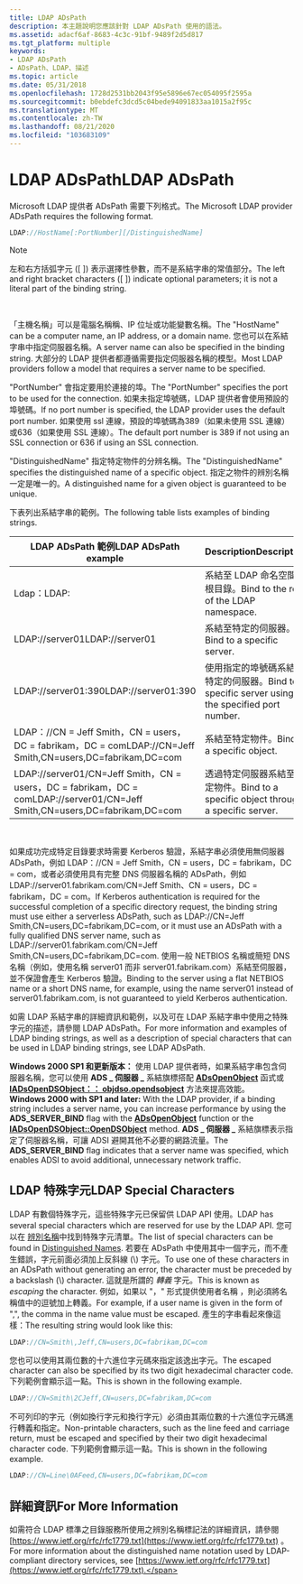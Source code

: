 ```yaml
---
title: LDAP ADsPath
description: 本主題說明您應該針對 LDAP ADsPath 使用的語法。
ms.assetid: adacf6af-8683-4c3c-91bf-9489f2d5d817
ms.tgt_platform: multiple
keywords:
- LDAP ADsPath
- ADsPath、LDAP、描述
ms.topic: article
ms.date: 05/31/2018
ms.openlocfilehash: 1728d2531bb2043f95e5896e67ec054095f2595a
ms.sourcegitcommit: b0ebdefc3dcd5c04bede94091833aa1015a2f95c
ms.translationtype: MT
ms.contentlocale: zh-TW
ms.lasthandoff: 08/21/2020
ms.locfileid: "103683109"
---
```

# <a name="ldap-adspath"></a><span data-ttu-id="de5e7-105">LDAP ADsPath</span><span class="sxs-lookup"><span data-stu-id="de5e7-105">LDAP ADsPath</span></span>

<span data-ttu-id="de5e7-106">Microsoft LDAP 提供者 ADsPath 需要下列格式。</span><span class="sxs-lookup"><span data-stu-id="de5e7-106">The Microsoft LDAP provider ADsPath requires the following format.</span></span>


```C++
LDAP://HostName[:PortNumber][/DistinguishedName]
```



> [!Note]  
> <span data-ttu-id="de5e7-107">左和右方括弧字元 (\[ \]) 表示選擇性參數，而不是系結字串的常值部分。</span><span class="sxs-lookup"><span data-stu-id="de5e7-107">The left and right bracket characters (\[ \]) indicate optional parameters; it is not a literal part of the binding string.</span></span>

 

<span data-ttu-id="de5e7-108">「主機名稱」可以是電腦名稱稱、IP 位址或功能變數名稱。</span><span class="sxs-lookup"><span data-stu-id="de5e7-108">The "HostName" can be a computer name, an IP address, or a domain name.</span></span> <span data-ttu-id="de5e7-109">您也可以在系結字串中指定伺服器名稱。</span><span class="sxs-lookup"><span data-stu-id="de5e7-109">A server name can also be specified in the binding string.</span></span> <span data-ttu-id="de5e7-110">大部分的 LDAP 提供者都遵循需要指定伺服器名稱的模型。</span><span class="sxs-lookup"><span data-stu-id="de5e7-110">Most LDAP providers follow a model that requires a server name to be specified.</span></span>

<span data-ttu-id="de5e7-111">"PortNumber" 會指定要用於連接的埠。</span><span class="sxs-lookup"><span data-stu-id="de5e7-111">The "PortNumber" specifies the port to be used for the connection.</span></span> <span data-ttu-id="de5e7-112">如果未指定埠號碼，LDAP 提供者會使用預設的埠號碼。</span><span class="sxs-lookup"><span data-stu-id="de5e7-112">If no port number is specified, the LDAP provider uses the default port number.</span></span> <span data-ttu-id="de5e7-113">如果使用 ssl 連線，預設的埠號碼為389（如果未使用 SSL 連線）或636（如果使用 SSL 連線）。</span><span class="sxs-lookup"><span data-stu-id="de5e7-113">The default port number is 389 if not using an SSL connection or 636 if using an SSL connection.</span></span>

<span data-ttu-id="de5e7-114">"DistinguishedName" 指定特定物件的分辨名稱。</span><span class="sxs-lookup"><span data-stu-id="de5e7-114">The "DistinguishedName" specifies the distinguished name of a specific object.</span></span> <span data-ttu-id="de5e7-115">指定之物件的辨別名稱一定是唯一的。</span><span class="sxs-lookup"><span data-stu-id="de5e7-115">A distinguished name for a given object is guaranteed to be unique.</span></span>

<span data-ttu-id="de5e7-116">下表列出系結字串的範例。</span><span class="sxs-lookup"><span data-stu-id="de5e7-116">The following table lists examples of binding strings.</span></span>



| <span data-ttu-id="de5e7-117">LDAP ADsPath 範例</span><span class="sxs-lookup"><span data-stu-id="de5e7-117">LDAP ADsPath example</span></span>                                      | <span data-ttu-id="de5e7-118">Description</span><span class="sxs-lookup"><span data-stu-id="de5e7-118">Description</span></span>                                                |
|-----------------------------------------------------------|------------------------------------------------------------|
| <span data-ttu-id="de5e7-119">Ldap：</span><span class="sxs-lookup"><span data-stu-id="de5e7-119">LDAP:</span></span>                                                     | <span data-ttu-id="de5e7-120">系結至 LDAP 命名空間的根目錄。</span><span class="sxs-lookup"><span data-stu-id="de5e7-120">Bind to the root of the LDAP namespace.</span></span>                    |
| <span data-ttu-id="de5e7-121">LDAP://server01</span><span class="sxs-lookup"><span data-stu-id="de5e7-121">LDAP://server01</span></span>                                           | <span data-ttu-id="de5e7-122">系結至特定的伺服器。</span><span class="sxs-lookup"><span data-stu-id="de5e7-122">Bind to a specific server.</span></span>                                 |
| <span data-ttu-id="de5e7-123">LDAP://server01:390</span><span class="sxs-lookup"><span data-stu-id="de5e7-123">LDAP://server01:390</span></span>                                       | <span data-ttu-id="de5e7-124">使用指定的埠號碼系結至特定的伺服器。</span><span class="sxs-lookup"><span data-stu-id="de5e7-124">Bind to a specific server using the specified port number.</span></span> |
| <span data-ttu-id="de5e7-125">LDAP：//CN = Jeff Smith，CN = users，DC = fabrikam，DC = com</span><span class="sxs-lookup"><span data-stu-id="de5e7-125">LDAP://CN=Jeff Smith,CN=users,DC=fabrikam,DC=com</span></span>          | <span data-ttu-id="de5e7-126">系結至特定物件。</span><span class="sxs-lookup"><span data-stu-id="de5e7-126">Bind to a specific object.</span></span>                                 |
| <span data-ttu-id="de5e7-127">LDAP://server01/CN=Jeff Smith，CN = users，DC = fabrikam，DC = com</span><span class="sxs-lookup"><span data-stu-id="de5e7-127">LDAP://server01/CN=Jeff Smith,CN=users,DC=fabrikam,DC=com</span></span> | <span data-ttu-id="de5e7-128">透過特定伺服器系結至特定物件。</span><span class="sxs-lookup"><span data-stu-id="de5e7-128">Bind to a specific object through a specific server.</span></span>       |



 

<span data-ttu-id="de5e7-129">如果成功完成特定目錄要求時需要 Kerberos 驗證，系結字串必須使用無伺服器 ADsPath，例如 LDAP：//CN = Jeff Smith，CN = users，DC = fabrikam，DC = com，或者必須使用具有完整 DNS 伺服器名稱的 ADsPath，例如 LDAP://server01.fabrikam.com/CN=Jeff Smith、CN = users，DC = fabrikam，DC = com。</span><span class="sxs-lookup"><span data-stu-id="de5e7-129">If Kerberos authentication is required for the successful completion of a specific directory request, the binding string must use either a serverless ADsPath, such as LDAP://CN=Jeff Smith,CN=users,DC=fabrikam,DC=com, or it must use an ADsPath with a fully qualified DNS server name, such as LDAP://server01.fabrikam.com/CN=Jeff Smith,CN=users,DC=fabrikam,DC=com.</span></span> <span data-ttu-id="de5e7-130">使用一般 NETBIOS 名稱或簡短 DNS 名稱（例如，使用名稱 server01 而非 server01.fabrikam.com）系結至伺服器，並不保證會產生 Kerberos 驗證。</span><span class="sxs-lookup"><span data-stu-id="de5e7-130">Binding to the server using a flat NETBIOS name or a short DNS name, for example, using the name server01 instead of server01.fabrikam.com, is not guaranteed to yield Kerberos authentication.</span></span>

<span data-ttu-id="de5e7-131">如需 LDAP 系結字串的詳細資訊和範例，以及可在 LDAP 系結字串中使用之特殊字元的描述，請參閱 LDAP ADsPath。</span><span class="sxs-lookup"><span data-stu-id="de5e7-131">For more information and examples of LDAP binding strings, as well as a description of special characters that can be used in LDAP binding strings, see LDAP ADsPath.</span></span>

<span data-ttu-id="de5e7-132">**Windows 2000 SP1 和更新版本：** 使用 LDAP 提供者時，如果系結字串包含伺服器名稱，您可以使用 **ADS \_ 伺服器 \_** 系結旗標搭配 [**ADsOpenObject**](/windows/desktop/api/Adshlp/nf-adshlp-adsopenobject) 函式或 [**IADsOpenDSObject：： objdso.opendsobject**](/windows/desktop/api/Iads/nf-iads-iadsopendsobject-opendsobject) 方法來提高效能。</span><span class="sxs-lookup"><span data-stu-id="de5e7-132">**Windows 2000 with SP1 and later:** With the LDAP provider, if a binding string includes a server name, you can increase performance by using the **ADS\_SERVER\_BIND** flag with the [**ADsOpenObject**](/windows/desktop/api/Adshlp/nf-adshlp-adsopenobject) function or the [**IADsOpenDSObject::OpenDSObject**](/windows/desktop/api/Iads/nf-iads-iadsopendsobject-opendsobject) method.</span></span> <span data-ttu-id="de5e7-133">**ADS \_ 伺服器 \_** 系結旗標表示指定了伺服器名稱，可讓 ADSI 避開其他不必要的網路流量。</span><span class="sxs-lookup"><span data-stu-id="de5e7-133">The **ADS\_SERVER\_BIND** flag indicates that a server name was specified, which enables ADSI to avoid additional, unnecessary network traffic.</span></span>

## <a name="ldap-special-characters"></a><span data-ttu-id="de5e7-134">LDAP 特殊字元</span><span class="sxs-lookup"><span data-stu-id="de5e7-134">LDAP Special Characters</span></span>

<span data-ttu-id="de5e7-135">LDAP 有數個特殊字元，這些特殊字元已保留供 LDAP API 使用。</span><span class="sxs-lookup"><span data-stu-id="de5e7-135">LDAP has several special characters which are reserved for use by the LDAP API.</span></span> <span data-ttu-id="de5e7-136">您可以在 [辨別名稱](/previous-versions/windows/desktop/ldap/distinguished-names)中找到特殊字元清單。</span><span class="sxs-lookup"><span data-stu-id="de5e7-136">The list of special characters can be found in [Distinguished Names](/previous-versions/windows/desktop/ldap/distinguished-names).</span></span> <span data-ttu-id="de5e7-137">若要在 ADsPath 中使用其中一個字元，而不產生錯誤，字元前面必須加上反斜線 (\\) 字元。</span><span class="sxs-lookup"><span data-stu-id="de5e7-137">To use one of these characters in an ADsPath without generating an error, the character must be preceded by a backslash (\\) character.</span></span> <span data-ttu-id="de5e7-138">這就是所謂的 *轉義* 字元。</span><span class="sxs-lookup"><span data-stu-id="de5e7-138">This is known as *escaping* the character.</span></span> <span data-ttu-id="de5e7-139">例如，如果以 "，" 形式提供使用者名稱 <last name> <first name> ，則必須將名稱值中的逗號加上轉義。</span><span class="sxs-lookup"><span data-stu-id="de5e7-139">For example, if a user name is given in the form of "<last name>,<first name>", the comma in the name value must be escaped.</span></span> <span data-ttu-id="de5e7-140">產生的字串看起來像這樣：</span><span class="sxs-lookup"><span data-stu-id="de5e7-140">The resulting string would look like this:</span></span>


```C++
LDAP://CN=Smith\,Jeff,CN=users,DC=fabrikam,DC=com
```



<span data-ttu-id="de5e7-141">您也可以使用其兩位數的十六進位字元碼來指定該逸出字元。</span><span class="sxs-lookup"><span data-stu-id="de5e7-141">The escaped character can also be specified by its two digit hexadecimal character code.</span></span> <span data-ttu-id="de5e7-142">下列範例會顯示這一點。</span><span class="sxs-lookup"><span data-stu-id="de5e7-142">This is shown in the following example.</span></span>


```C++
LDAP://CN=Smith\2CJeff,CN=users,DC=fabrikam,DC=com
```



<span data-ttu-id="de5e7-143">不可列印的字元（例如換行字元和換行字元）必須由其兩位數的十六進位字元碼進行轉義和指定。</span><span class="sxs-lookup"><span data-stu-id="de5e7-143">Non-printable characters, such as the line feed and carriage return, must be escaped and specified by their two digit hexadecimal character code.</span></span> <span data-ttu-id="de5e7-144">下列範例會顯示這一點。</span><span class="sxs-lookup"><span data-stu-id="de5e7-144">This is shown in the following example.</span></span>


```C++
LDAP://CN=Line\0AFeed,CN=users,DC=fabrikam,DC=com
```



## <a name="for-more-information"></a><span data-ttu-id="de5e7-145">詳細資訊</span><span class="sxs-lookup"><span data-stu-id="de5e7-145">For More Information</span></span>

<span data-ttu-id="de5e7-146">如需符合 LDAP 標準之目錄服務所使用之辨別名稱標記法的詳細資訊，請參閱 [https://www.ietf.org/rfc/rfc1779.txt](https://www.ietf.org/rfc/rfc1779.txt) 。</span><span class="sxs-lookup"><span data-stu-id="de5e7-146">For more information about the distinguished name notation used by LDAP-compliant directory services, see [https://www.ietf.org/rfc/rfc1779.txt](https://www.ietf.org/rfc/rfc1779.txt).</span></span>

 

 